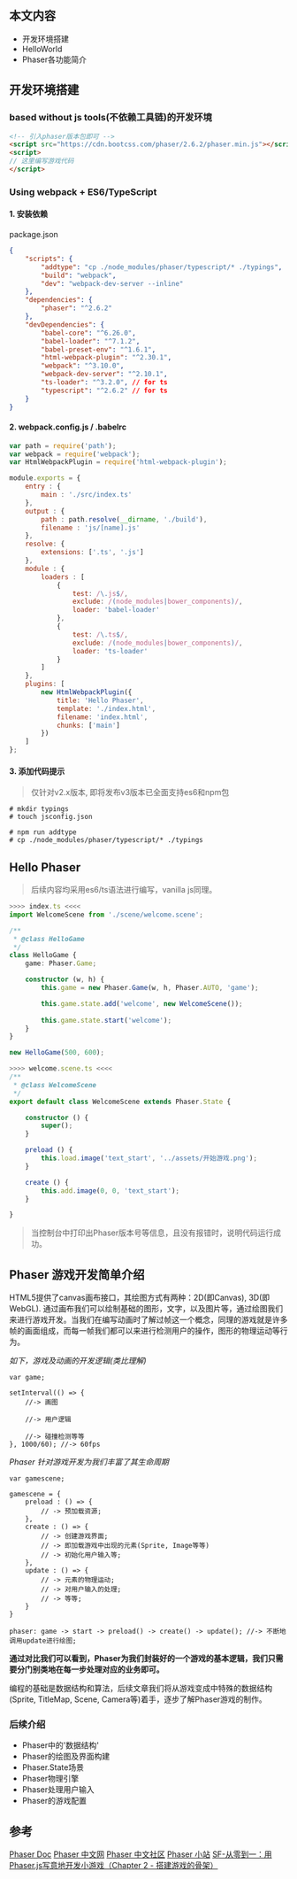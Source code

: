 ## 本文内容

* 开发环境搭建
* HelloWorld
* Phaser各功能简介

## 开发环境搭建

### based without js tools(不依赖工具链)的开发环境

``` html
<!-- 引入phaser版本包即可 -->
<script src="https://cdn.bootcss.com/phaser/2.6.2/phaser.min.js"></script>
<script>
// 这里编写游戏代码
</script>
```

### Using webpack + ES6/TypeScript

#### 1. 安装依赖

package.json

``` json
{
    "scripts": {
        "addtype": "cp ./node_modules/phaser/typescript/* ./typings",
        "build": "webpack",
        "dev": "webpack-dev-server --inline"
    },
    "dependencies": {
        "phaser": "^2.6.2"
    },
    "devDependencies": {
        "babel-core": "^6.26.0",
        "babel-loader": "^7.1.2",
        "babel-preset-env": "^1.6.1",
        "html-webpack-plugin": "^2.30.1",
        "webpack": "^3.10.0",
        "webpack-dev-server": "^2.10.1",
        "ts-loader": "^3.2.0", // for ts
        "typescript": "^2.6.2" // for ts
    }
}
```

#### 2. webpack.config.js / .babelrc

``` javascript
var path = require('path');
var webpack = require('webpack');
var HtmlWebpackPlugin = require('html-webpack-plugin');

module.exports = {
    entry : {
        main : './src/index.ts'
    },
    output : {
        path : path.resolve(__dirname, './build'),
        filename : 'js/[name].js'
    },
    resolve: {
        extensions: ['.ts', '.js']
    },
    module : {
        loaders : [
            {
                test: /\.js$/,
                exclude: /(node_modules|bower_components)/,
                loader: 'babel-loader'
            },
            {
                test: /\.ts$/,
                exclude: /(node_modules|bower_components)/,
                loader: 'ts-loader'
            }
        ]
    },
    plugins: [
        new HtmlWebpackPlugin({
            title: 'Hello Phaser',
            template: './index.html',
            filename: 'index.html',
            chunks: ['main']
        })
    ]
};
```

#### 3. 添加代码提示

> 仅针对v2.x版本, 即将发布v3版本已全面支持es6和npm包

``` shell
# mkdir typings
# touch jsconfig.json

# npm run addtype
# cp ./node_modules/phaser/typescript/* ./typings
```


## Hello Phaser

> 后续内容均采用es6/ts语法进行编写，vanilla js同理。

``` TypeScript
>>>> index.ts <<<<
import WelcomeScene from './scene/welcome.scene';

/**
 * @class HelloGame
 */
class HelloGame {
    game: Phaser.Game;

    constructor (w, h) {
        this.game = new Phaser.Game(w, h, Phaser.AUTO, 'game');

        this.game.state.add('welcome', new WelcomeScene());
        
        this.game.state.start('welcome');
    }
}

new HelloGame(500, 600);

>>>> welcome.scene.ts <<<<
/**
 * @class WelcomeScene
 */
export default class WelcomeScene extends Phaser.State {

    constructor () {
        super();
    }

    preload () {
        this.load.image('text_start', '../assets/开始游戏.png');
    }

    create () {
        this.add.image(0, 0, 'text_start');
    }

}
```

> 当控制台中打印出Phaser版本号等信息，且没有报错时，说明代码运行成功。

## Phaser 游戏开发简单介绍

HTML5提供了canvas画布接口，其绘图方式有两种：2D(即Canvas), 3D(即WebGL).
通过画布我们可以绘制基础的图形，文字，以及图片等，通过绘图我们来进行游戏开发。当我们在编写动画时了解过帧这一个概念，同理的游戏就是许多帧的画面组成，而每一帧我们都可以来进行检测用户的操作，图形的物理运动等行为。

*如下，游戏及动画的开发逻辑(类比理解)*

```
var game;

setInterval(() => {
    //-> 画图
    
    //-> 用户逻辑
    
    //-> 碰撞检测等等
}, 1000/60); //-> 60fps
```

*Phaser 针对游戏开发为我们丰富了其生命周期*

```
var gamescene;

gamescene = {
    preload : () => {
        // -> 预加载资源;
    },
    create : () => {
        // -> 创建游戏界面;
        // -> 即加载游戏中出现的元素(Sprite, Image等等)
        // -> 初始化用户输入等;
    },
    update : () => {
        // -> 元素的物理运动;
        // -> 对用户输入的处理;
        // -> 等等;
    }
}

phaser: game -> start -> preload() -> create() -> update(); //-> 不断地调用update进行绘图;
```

**通过对比我们可以看到，Phaser为我们封装好的一个游戏的基本逻辑，我们只需要分门别类地在每一步处理对应的业务即可。**

编程的基础是数据结构和算法，后续文章我们将从游戏变成中特殊的数据结构(Sprite, TitleMap, Scene, Camera等)着手，逐步了解Phaser游戏的制作。

### 后续介绍

* Phaser中的'数据结构'
* Phaser的绘图及界面构建
* Phaser.State场景
* Phaser物理引擎
* Phaser处理用户输入
* Phaser的游戏配置


## 参考

[Phaser Doc](https://phaser.io/docs)
[Phaser 中文网](http://www.phaserengine.com/)
[Phaser 中文社区](http://club.phaser-china.com/)
[Phaser 小站](https://www.phaser-china.com/show.html)
[SF-从零到一：用Phaser.js写意地开发小游戏（Chapter 2 - 搭建游戏的骨架）](https://segmentfault.com/a/1190000009226335)




